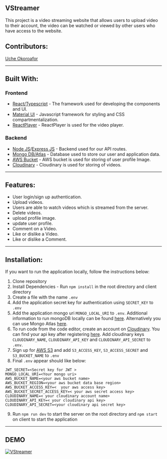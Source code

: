 ## VStreamer

This project is a video streaming website that allows users to upload video to their account, the video can be watched or viewed by other users who have access to the website.

## Contributors:

[Uche Okoroafor](https://github.com/uche-okoroafor)

---


## Built With:

### Frontend

- [React/Typescript](https://reactjs.org/) - The framework used for developing the components and UI.
- [Material UI](https://material-ui.com/) - Javascript framework for styling and CSS compartmentalization.
- [ReactPlayer](https://github.com/feross/simple-peer) - ReactPlayer is used for the video player.

### Backend

- [Node JS](https://reactjs.org/)/[Express JS](https://expressjs.com/) - Backend used for our API routes.
- [Mongo DB/Atlas](https://www.mongodb.com/) - Database used to store our user and application data.
- [AWS Bucket](https://aws.amazon/) - AWS bucket is used for storing of user profile Image.
- [Cloudinary](https://cloudinary.com/) - Cloudinary is used for storing of videos.

---

## Features:

- User login/sign up authentication.
- Upload videos.
- Users are able to watch videos which is streamed from the server.
- Delete videos.
- upload profile image.
- update user profile.
- Comment on a Video.
- Like or dislike a Video.
- Like or dislike a Comment.
---

## Installation:

If you want to run the application locally, follow the instructions below:

1. Clone repository
2. Install Dependencies - Run `npm install` in the root directory and client directory
3. Create a file with the name `.env`
4. Add the application secret key for authentication using `SECRET_KEY` to `.env`
5. Add the application mongo uri `MONGO_LOCAL_URI` to `.env`. Additional information to run mongoDB locally can be found [here](https://docs.mongodb.com/manual/installation/). Alternatively you can use Mongo Atlas [here](https://www.mongodb.com/cloud/atlas).
6. To run code from the code editor, create an account on [Cloudinary](https://cloudinary.com/). You can find your api key after registering [here](https://cloudinary.com/). Add cloudinary keys ```CLOUDINARY_NAME```,
```CLOUDINARY_API_KEY``` and  ```CLOUDINARY_API_SECRET``` to ```.env```.
7. Sign up for [AWS S3](https://aws.amazon.com/s3/) and add `S3_ACCESS_KEY`, `S3_ACCESS_SECRET` and `S3_BUCKET_NAME` to `.env`
8. Final `.env` appear should like below:

```
JWT_SECRET=<Secret key for JWT >
MONGO_LOCAL_URI=<Your mongo uri>
AWS_BUCKET_NAME=<your aws bucket name>
AWS_BUCKET_REGION=<your aws bucket data base region>
AWS_BUCKET_ACCESS_KEY=<  your aws access key>
AWS_BUCKET_SECRET_ACCESS_KEY=< your aws secret access key>
CLOUDINARY_NAME=< your cloudinary account name>
CLOUDINARY_API_KEY=< your cloudinary api key>
CLOUDINARY_API_SECRET=<your cloudinary api secret key>
```

9. Run `npm run dev` to start the server on the root directory and `npm start` on client to start the application

---

## DEMO


[![VStreamer](https://user-images.githubusercontent.com/71725892/145043084-3fff7691-61b1-41a4-b322-e72cf313e546.jpg)](https://user-images.githubusercontent.com/71725892/145594851-61671072-ca9c-4242-a4a0-6642d7479b79.mp4)
